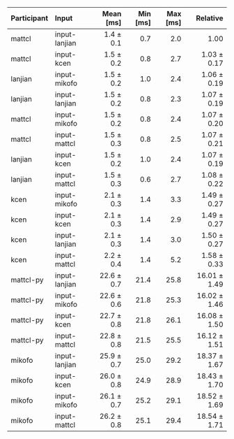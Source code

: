 | Participant | Input | Mean [ms] | Min [ms] | Max [ms] | Relative |
|:---|:---|---:|---:|---:|---:|
| mattcl | input-lanjian | 1.4 ± 0.1 | 0.7 | 2.0 | 1.00 |
| mattcl | input-kcen | 1.5 ± 0.2 | 0.8 | 2.7 | 1.03 ± 0.17 |
| lanjian | input-mikofo | 1.5 ± 0.2 | 1.0 | 2.4 | 1.06 ± 0.19 |
| lanjian | input-lanjian | 1.5 ± 0.2 | 0.8 | 2.3 | 1.07 ± 0.19 |
| mattcl | input-mikofo | 1.5 ± 0.2 | 0.8 | 2.4 | 1.07 ± 0.20 |
| mattcl | input-mattcl | 1.5 ± 0.3 | 0.8 | 2.5 | 1.07 ± 0.21 |
| lanjian | input-kcen | 1.5 ± 0.2 | 1.0 | 2.4 | 1.07 ± 0.19 |
| lanjian | input-mattcl | 1.5 ± 0.3 | 0.6 | 2.7 | 1.08 ± 0.22 |
| kcen | input-mikofo | 2.1 ± 0.3 | 1.4 | 3.3 | 1.49 ± 0.27 |
| kcen | input-kcen | 2.1 ± 0.3 | 1.4 | 2.9 | 1.49 ± 0.27 |
| kcen | input-lanjian | 2.1 ± 0.3 | 1.4 | 3.0 | 1.50 ± 0.27 |
| kcen | input-mattcl | 2.2 ± 0.4 | 1.4 | 5.2 | 1.58 ± 0.33 |
| mattcl-py | input-lanjian | 22.6 ± 0.7 | 21.4 | 25.8 | 16.01 ± 1.49 |
| mattcl-py | input-mikofo | 22.6 ± 0.6 | 21.8 | 25.3 | 16.02 ± 1.46 |
| mattcl-py | input-kcen | 22.7 ± 0.8 | 21.8 | 26.1 | 16.08 ± 1.50 |
| mattcl-py | input-mattcl | 22.8 ± 0.8 | 21.5 | 25.5 | 16.12 ± 1.51 |
| mikofo | input-lanjian | 25.9 ± 0.7 | 25.0 | 29.2 | 18.37 ± 1.67 |
| mikofo | input-kcen | 26.0 ± 0.8 | 24.9 | 28.9 | 18.43 ± 1.70 |
| mikofo | input-mikofo | 26.1 ± 0.7 | 25.2 | 29.1 | 18.52 ± 1.69 |
| mikofo | input-mattcl | 26.2 ± 0.8 | 25.1 | 29.4 | 18.54 ± 1.71 |
